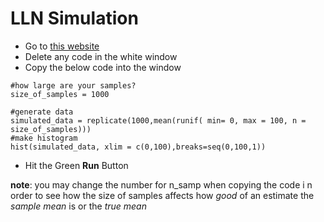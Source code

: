 # LLN Simulation
* Go to [this website](https://rdrr.io/snippets/)
* Delete any code in the white window
* Copy the below code into the window

```
#how large are your samples?
size_of_samples = 1000

#generate data
simulated_data = replicate(1000,mean(runif( min= 0, max = 100, n = size_of_samples)))
#make histogram
hist(simulated_data, xlim = c(0,100),breaks=seq(0,100,1))
```
* Hit the Green **Run** Button

**note**: you may change the number for n_samp when copying the code i n order to see how the size of samples affects how *good* of an estimate the *sample mean* is or the *true mean*

